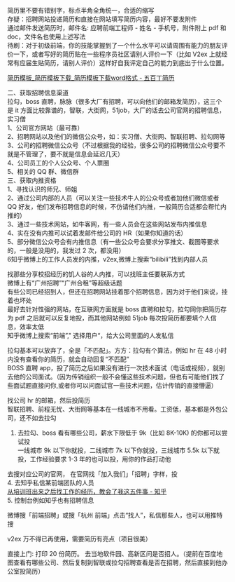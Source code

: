 简历里不要有错别字，标点半角全角统一，合适的缩写  
 存疑：招聘网站投递简历和直接在网站填写简历内容，最好不要发附件  
 通过邮件发送简历时，邮件名: 应聘前端工程师 - 姓名 - 手机号，附件附上 pdf 和 doc，文件名也使用上述写法  
待刷：对于初级前端，你的技能掌握到了一个什么水平可以请周围有能力的朋友评价一下，或者写好的简历贴在一些程序员社区请别人评价一下（比如 V2ex 上就经常有应届生贴简历，请别人评价）这样好自我评定自己的能力到底出于什么位置。

[简历模板_简历模板下载_简历模板下载word格式 - 五百丁简历](https://www.500d.me/template/)

二、获取招聘信息渠道  
拉勾，boss 直聘，脉脉（很多大厂有招聘，可以向他们的邮箱发简历），这三个是 it 方面比较靠谱的，智联，大街网，51job，大厂的话去公司官网的招聘信息，实习僧  
1、公司官方网站（最可靠）  
2、招聘网站以及他们的微信公众号，如：实习僧、大街网、智联招聘、拉勾网等  
3、公司的招聘微信公众号（不过根据我的经验，很多公司的招聘微信公众号要不就是不管理了，要不就是信息会延迟几天）  
4、公司员工的个人公众号、个人票圈  
5、相关的 QQ 群、微信群  
三、获取内推资格  
1、寻找认识的师兄、师姐  
2、通过公司内部的人员（可以关注一些技术牛人的公众号或者加他们微信或者 QQ 好友，他们发布招聘信息的时候，不仿请他们内推，一般简历合适都会帮忙内推的）  
3、通过一些技术网站，如牛客网，有一些人员会在这些网站发布内推信息  
4、实在没有内推可以试着发邮件给公司的 HR（如果你知道的话）  
5、部分微信公众号会有内推信息（有一些公众号会要求分享推文、截图等要求的，一般是没用的，我发过 2 次，都没用）  
6知乎微博上的工作人员发的内推，v2ex,微博上搜索“bilibili”找到内部人员  

找那些分享校招经历的饥人谷的人内推，可以找班主任要联系方式  
微博上有“广州招聘”“广州合租”等超级话题  
有些公司已经招到人，但还在招聘网站挂着那个招聘信息，因为对于他们来说，挂着也坏处  
最好去针对性强的网站，在互联网方面就是 boss 直聘和拉勾，拉勾网你把简历存为 pdf 之后就可以反复地投，而其他网站例如 51job 每次投简历都要填个人信息，效率太低  
知乎微博上搜索“前端”," 选择用户“，给大公司里面的人发私信

拉勾基本可以放弃了，全是「不匹配」。方方：拉勾有个算法，例如 hr 在 48 小时内没有查看你的简历，就会自动回复“不匹配”  
BOSS 直聘 app，投了简历之后如果没有进行一次技术面试（电话或视频），就别去他的公司面试。（因为传销组织一般不会懂这些技术问题，但也有可能他们找了些面试题直接问你,或者你可以问面试官一些技术问题，估计传销的直接懵逼）

找公司 hr 的邮箱，然后投简历  
智联招聘、前程无忧、大街网等基本在一线城市不用看。工资低，基本都是外包公司，还不如去拉勾

1. 去拉勾、boss 看有哪些公司，薪水下限低于 9k（比如 8K-10K) 的你都可以尝试投  
    一线城市 9k 以下你就投，二线城市 7k 以下你就投，三线城市 5.5k 以下就投，工作经验要求 1-3 年的也可以投，用你的作品打动他

 去搜对应公司的官网， 在官网找「加入我们」「招聘」字样，投  
4. 去知乎私信某前端团队的人员  
[从培训班出来之后找工作的经历，教会了我这五件事 - 知乎](https://zhuanlan.zhihu.com/p/24146797)  
5. 控制台例如知乎也有招聘信息

微博搜「前端招聘」或搜「杭州 前端」点击“找人”，私信那些人，也可以用推特搜

v2ex 万不得已再使用，需要简历有亮点（项目很美）

直接上门:
打印 20 份简历。
去当地软件园、高新区问是否招人。（提前在百度地图查看有哪些公司、然后复制到智联或拉勾招聘查看是否在招聘，然后直接到他办公室投简历）

